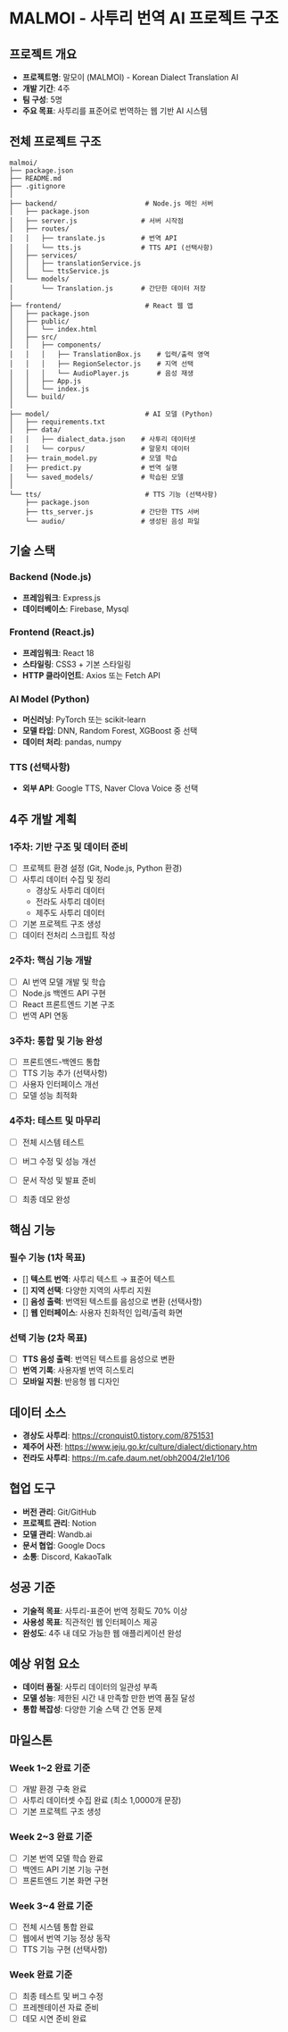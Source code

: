 # MALMOI - 사투리 번역 AI 프로젝트 구조

## 프로젝트 개요
- **프로젝트명**: 말모이 (MALMOI) - Korean Dialect Translation AI
- **개발 기간**: 4주
- **팀 구성**: 5명
- **주요 목표**: 사투리를 표준어로 번역하는 웹 기반 AI 시스템

## 전체 프로젝트 구조

```
malmoi/
├── package.json
├── README.md
├── .gitignore
│
├── backend/                      # Node.js 메인 서버
│   ├── package.json
│   ├── server.js                # 서버 시작점
│   ├── routes/
│   │   ├── translate.js         # 번역 API
│   │   └── tts.js               # TTS API (선택사항)
│   ├── services/
│   │   ├── translationService.js
│   │   └── ttsService.js
│   └── models/
│       └── Translation.js       # 간단한 데이터 저장
│
├── frontend/                     # React 웹 앱
│   ├── package.json
│   ├── public/
│   │   └── index.html
│   ├── src/
│   │   ├── components/
│   │   │   ├── TranslationBox.js    # 입력/출력 영역
│   │   │   ├── RegionSelector.js    # 지역 선택
│   │   │   └── AudioPlayer.js       # 음성 재생
│   │   ├── App.js
│   │   └── index.js
│   └── build/
│
├── model/                        # AI 모델 (Python)
│   ├── requirements.txt
│   ├── data/
│   │   ├── dialect_data.json    # 사투리 데이터셋
│   │   └── corpus/              # 말뭉치 데이터
│   ├── train_model.py           # 모델 학습
│   ├── predict.py               # 번역 실행
│   └── saved_models/            # 학습된 모델
│
└── tts/                          # TTS 기능 (선택사항)
    ├── package.json
    ├── tts_server.js            # 간단한 TTS 서버
    └── audio/                   # 생성된 음성 파일
```

## 기술 스택

### Backend (Node.js)
- **프레임워크**: Express.js
- **데이터베이스**: Firebase, Mysql

### Frontend (React.js)
- **프레임워크**: React 18
- **스타일링**: CSS3 + 기본 스타일링
- **HTTP 클라이언트**: Axios 또는 Fetch API

### AI Model (Python)
- **머신러닝**: PyTorch 또는 scikit-learn
- **모델 타입**: DNN, Random Forest, XGBoost 중 선택
- **데이터 처리**: pandas, numpy

### TTS (선택사항)
- **외부 API**: Google TTS, Naver Clova Voice 중 선택

## 4주 개발 계획

### 1주차: 기반 구조 및 데이터 준비
- [ ] 프로젝트 환경 설정 (Git, Node.js, Python 환경)
- [ ] 사투리 데이터 수집 및 정리
  - 경상도 사투리 데이터
  - 전라도 사투리 데이터
  - 제주도 사투리 데이터
- [ ] 기본 프로젝트 구조 생성
- [ ] 데이터 전처리 스크립트 작성

### 2주차: 핵심 기능 개발
- [ ] AI 번역 모델 개발 및 학습
- [ ] Node.js 백엔드 API 구현
- [ ] React 프론트엔드 기본 구조
- [ ] 번역 API 연동

### 3주차: 통합 및 기능 완성
- [ ] 프론트엔드-백엔드 통합
- [ ] TTS 기능 추가 (선택사항)
- [ ] 사용자 인터페이스 개선
- [ ] 모델 성능 최적화

### 4주차: 테스트 및 마무리
- [ ] 전체 시스템 테스트
- [ ] 버그 수정 및 성능 개선
- [ ] 문서 작성 및 발표 준비
- [ ] 최종 데모 완성


## 핵심 기능
### 필수 기능 (1차 목표)
- [] **텍스트 번역**: 사투리 텍스트 → 표준어 텍스트
- [] **지역 선택**: 다양한 지역의 사투리 지원
- [] **음성 출력**: 번역된 텍스트를 음성으로 변환 (선택사항)
- [] **웹 인터페이스**: 사용자 친화적인 입력/출력 화면

### 선택 기능 (2차 목표)
- [ ] **TTS 음성 출력**: 번역된 텍스트를 음성으로 변환
- [ ] **번역 기록**: 사용자별 번역 히스토리
- [ ] **모바일 지원**: 반응형 웹 디자인

## 데이터 소스
- **경상도 사투리**: https://cronquist0.tistory.com/8751531
- **제주어 사전**: https://www.jeju.go.kr/culture/dialect/dictionary.htm
- **전라도 사투리**: https://m.cafe.daum.net/obh2004/2le1/106

## 협업 도구
- **버전 관리**: Git/GitHub
- **프로젝트 관리**: Notion
- **모델 관리**: Wandb.ai
- **문서 협업**: Google Docs
- **소통**: Discord, KakaoTalk

## 성공 기준
- **기술적 목표**: 사투리-표준어 번역 정확도 70% 이상
- **사용성 목표**: 직관적인 웹 인터페이스 제공
- **완성도**: 4주 내 데모 가능한 웹 애플리케이션 완성

## 예상 위험 요소
- **데이터 품질**: 사투리 데이터의 일관성 부족
- **모델 성능**: 제한된 시간 내 만족할 만한 번역 품질 달성
- **통합 복잡성**: 다양한 기술 스택 간 연동 문제

## 마일스톤

### Week 1~2 완료 기준
- [ ] 개발 환경 구축 완료
- [ ] 사투리 데이터셋 수집 완료 (최소 1,0000개 문장)
- [ ] 기본 프로젝트 구조 생성

### Week 2~3 완료 기준
- [ ] 기본 번역 모델 학습 완료
- [ ] 백엔드 API 기본 기능 구현
- [ ] 프론트엔드 기본 화면 구현

### Week 3~4 완료 기준
- [ ] 전체 시스템 통합 완료
- [ ] 웹에서 번역 기능 정상 동작
- [ ] TTS 기능 구현 (선택사항)

### Week 완료 기준
- [ ] 최종 테스트 및 버그 수정
- [ ] 프레젠테이션 자료 준비
- [ ] 데모 시연 준비 완료